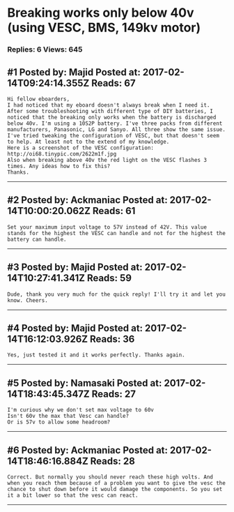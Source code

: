 # Breaking works only below 40v (using VESC, BMS, 149kv motor)

### Replies: 6 Views: 645

## \#1 Posted by: Majid Posted at: 2017-02-14T09:24:14.355Z Reads: 67

```
Hi fellow eboarders,
I had noticed that my eboard doesn't always break when I need it. After some troubleshooting with different type of DIY batteries, I noticed that the breaking only works when the battery is discharged below 40v. I'm using a 10S2P battery. I've three packs from different manufacturers, Panasonic, LG and Sanyo. All three show the same issue. I've tried tweaking the configuration of VESC, but that doesn't seem to help. At least not to the extend of my knowledge.
Here is a screenshot of the VESC configuration: http://oi68.tinypic.com/2622m1f.jpg
Also when breaking above 40v the red light on the VESC flashes 3 times. Any ideas how to fix this?
Thanks.
```

---
## \#2 Posted by: Ackmaniac Posted at: 2017-02-14T10:00:20.062Z Reads: 61

```
Set your maximum input voltage to 57V instead of 42V. This value stands for the highest the VESC can handle and not for the highest the battery can handle.
```

---
## \#3 Posted by: Majid Posted at: 2017-02-14T10:27:41.341Z Reads: 59

```
Dude, thank you very much for the quick reply! I'll try it and let you know. Cheers.
```

---
## \#4 Posted by: Majid Posted at: 2017-02-14T16:12:03.926Z Reads: 36

```
Yes, just tested it and it works perfectly. Thanks again.
```

---
## \#5 Posted by: Namasaki Posted at: 2017-02-14T18:43:45.347Z Reads: 27

```
I'm curious why we don't set max voltage to 60v
Isn't 60v the max that Vesc can handle?
Or is 57v to allow some headroom?
```

---
## \#6 Posted by: Ackmaniac Posted at: 2017-02-14T18:46:16.884Z Reads: 28

```
Correct. But normally you should never reach these high volts. And when you reach them because of a problem you want to give the vesc the chance to shut down before it would damage the components. So you set it a bit lower so that the vesc can react.
```

---
